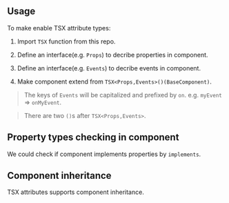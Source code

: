## Usage

To make enable TSX attribute types:

1. Import `TSX` function from this repo.

2. Define an interface(e.g. `Props`) to decribe properties in component.

3. Define an interface(e.g. `Events`) to decribe events in component.

4. Make component extend from `TSX<Props,Events>()(BaseComponent)`.

>   The keys of `Events` will be capitalized and prefixed by `on`. e.g. `myEvent` => `onMyEvent`.

> There are two `()`s after `TSX<Props,Events>`.

[](./code-usage.tsx ':include :type=code tsx')

## Property types checking in component

We could check if component implements properties by `implements`.

[](./code-type-checking.tsx ':include :type=code tsx')

## Component inheritance

TSX attributes supports component inheritance.

[](./code-component-inheritance.tsx ':include :type=code tsx')



